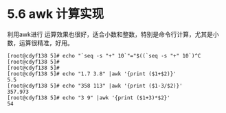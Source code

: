 # 5.6 awk 计算实现

利用awk进行 运算效果也很好，适合小数和整数，特别是命令行计算，尤其是小数，运算很精准，好用。

```shell
[root@cdyf138 5]# echo "`seq -s "+" 10`"="$((`seq -s "+" 10`)^C
[root@cdyf138 5]# 
[root@cdyf138 5]# 
[root@cdyf138 5]# echo "1.7 3.8" |awk '{print ($1+$2)}'
5.5
[root@cdyf138 5]# echo "358 113" |awk '{print ($1-3/$2)}'
357.973
[root@cdyf138 5]# echo "3 9" |awk '{print ($1+3)*$2}'
54
```

